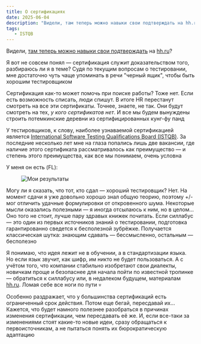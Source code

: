 ```yaml
---
title: О сертификациях
date: 2025-06-04
description: "Видели, там теперь можно навыки свои подтверждать на hh.ru?"
tags:
   - ISTQB
---
```


Видели, [там теперь можно навыки свои подтверждать](https://career.hh.ru/assessment) на [hh.ru](https://spb.hh.ru)?

Я вот не совсем понял — сертификация служит доказательством того, разбираюсь ли я в теме? Судя по текущим вопросам о тестировании, мне достаточно чуть чаще упоминать в речи "черный ящик", чтобы быть хорошим тестировщиком

Сертификация как-то может помочь при поиске работы? Тоже нет. Если есть возможность списать, люди спишут. В итоге HR перестанут смотреть на все эти сертификаты. Точнее, знаете, не так. Они будут смотреть на тех, *у кого сертификатов нет*. И все мы будем вынуждены строить потемкинские деревни из сертифицированных кунг-фу панд

У тестировщиков, к слову, наиболее узнаваемой сертификацией является [International Software Testing Qualifications Board (ISTQB)](https://www.istqb.org/). За последние несколько лет мне на глаза попались лишь две вакансии, где наличие этого сертификата рассматривалось как преимущество — и степень этого преимущества, как все мы понимаем, очень условна

У меня он есть (FL):

<figure>
<img src="/images/istqb-results.jpg" alt="Мои результаты">
</figure>

Могу ли я сказать, что тот, кто сдал — хороший тестировщик? Нет. На момент сдачи я уже довольно хорошо знал общую теорию, поэтому +/- мог отличить удачные формулировки от откровенного шума. Некоторые мысли оказались полезными — я иногда отсылаюсь к ним, но в целом... Оно того не стоит, лучше пару здравых книжек почитать. Если силлабус — это один из первых источников знаний о тестировании, подготовка гарантированно сведется к бесполезной зубрёжке. Получается классическая шутка: знающим сдавать — бессмысленно, остальным — бесполезно

Я понимаю, что идея лежит не в обучении, а в стандартизации языка. Но если язык звучит, как шифр, им никто не будет пользоваться. А с учётом того, что компании стабильно изобретают свои диалекты, новичкам проще и безопаснее для начала пойти по известной тропинке — обратиться к силлабусу или, в недалеком будущем, материалам [hh.ru](https://spb.hh.ru). Ломая себе все ноги по пути 💀

Особенно раздражает, что у большинства сертификаций есть ограниченный срок действия. Потом еще бегай, пересдавай их... Кажется, что будет намного полезнее разобраться в причинах изменения сертификации, чем пересдавать её же. И, если все-таки за изменениями стоят какие-то новые идеи, сразу обращаться к первоисточникам, а не пытаться понять их бюрократическую адаптацию

